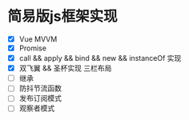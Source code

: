 # 简易版js框架实现

* [x] Vue MVVM
* [x] Promise
* [x] call && apply && bind && new && instanceOf 实现
* [x] 双飞翼 && 圣杯实现 三栏布局
* [ ] 继承
* [ ] 防抖节流函数
* [ ] 发布订阅模式
* [ ] 观察者模式
